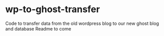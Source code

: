 # wp-to-ghost-transfer
Code to transfer data from the old wordpress blog to our new ghost blog and database
Readme to come
